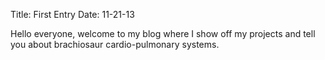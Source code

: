 Title: First Entry
Date: 11-21-13

Hello everyone, welcome to my blog where I show off my projects and tell you about brachiosaur cardio-pulmonary systems.